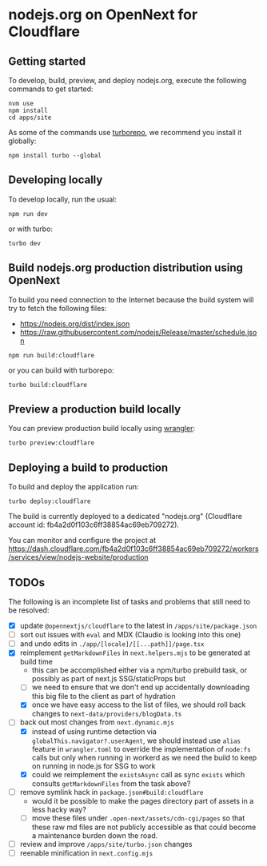 # nodejs.org on OpenNext for Cloudflare

## Getting started

To develop, build, preview, and deploy nodejs.org, execute the following commands to get started:

```
nvm use
npm install
cd apps/site
```

As some of the commands use [turborepo](https://turbo.build/repo/docs), we recommend you install it globally:

```
npm install turbo --global
```

## Developing locally

To develop locally, run the usual:

```
npm run dev
```

or with turbo:

```
turbo dev
```

## Build nodejs.org production distribution using OpenNext

To build you need connection to the Internet because the build system will try to fetch the following files:

- https://nodejs.org/dist/index.json
- https://raw.githubusercontent.com/nodejs/Release/master/schedule.json

```
npm run build:cloudflare
```

or you can build with turborepo:

```
turbo build:cloudflare
```

## Preview a production build locally

You can preview production build locally using [wrangler](https://developers.cloudflare.com/workers/wrangler/):

```
turbo preview:cloudflare
```

## Deploying a build to production

To build and deploy the application run:

```
turbo deploy:cloudflare
```

The build is currently deployed to a dedicated "nodejs.org" (Cloudflare account id: fb4a2d0f103c6ff38854ac69eb709272).

You can monitor and configure the project at https://dash.cloudflare.com/fb4a2d0f103c6ff38854ac69eb709272/workers/services/view/nodejs-website/production

## TODOs

The following is an incomplete list of tasks and problems that still need to be resolved:

- [x] update `@opennextjs/cloudflare` to the latest in `/apps/site/package.json`
- [ ] sort out issues with `eval` and MDX (Claudio is looking into this one)
- [ ] and undo edits in `./app/[locale]/[[...path]]/page.tsx`
- [x] reimplement `getMarkdownFiles` in `next.helpers.mjs` to be generated at build time
  - this can be accomplished either via a npm/turbo prebuild task, or possibly as part of next.js SSG/staticProps but
  - [ ] we need to ensure that we don't end up accidentally downloading this big file to the client as part of hydration
  - [x] once we have easy access to the list of files, we should roll back changes to `next-data/providers/blogData.ts`
- [ ] back out most changes from `next.dynamic.mjs`
  - [x] instead of using runtime detection via `globalThis.navigator?.userAgent`, we should instead use `alias` feature in `wrangler.toml` to override the implementation of `node:fs` calls but only when running in workerd as we need the build to keep on running in node.js for SSG to work
  - [x] could we reimplement the `existsAsync` call as sync `exists` which consults `getMarkdownFiles` from the task above?
- [ ] remove symlink hack in `package.json#build:cloudflare`
  - would it be possible to make the pages directory part of assets in a less hacky way?
  - [ ] move these files under `.open-next/assets/cdn-cgi/pages` so that these raw md files are not publicly accessible as that could become a maintenance burden down the road.
- [ ] review and improve `/apps/site/turbo.json` changes
- [ ] reenable minification in `next.config.mjs`
